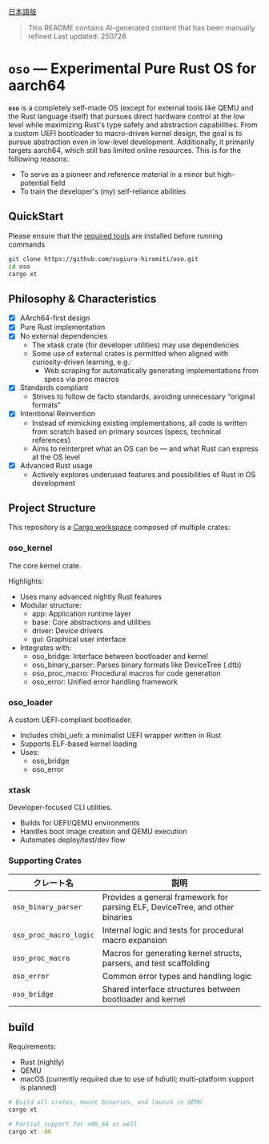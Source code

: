 [日本語版](README.md)

> This README contains AI-generated content that has been manually refined
> Last updated: 250728

# `oso` — Experimental Pure Rust OS for aarch64

**`oso`** is a completely self-made OS (except for external tools like QEMU and the Rust language itself) that pursues direct hardware control at the low level while maximizing Rust's type safety and abstraction capabilities.
From a custom UEFI bootloader to macro-driven kernel design, the goal is to pursue abstraction even in low-level development.
Additionally, it primarily targets aarch64, which still has limited online resources.
This is for the following reasons:

- To serve as a pioneer and reference material in a minor but high-potential field
- To train the developer's (my) self-reliance abilities

## QuickStart

Please ensure that the [required tools](#build) are installed before running commands

```bash
git clone https://github.com/sugiura-hiromiti/oso.git
cd oso
cargo xt
```

## Philosophy & Characteristics

- [x] AArch64-first design
- [x] Pure Rust implementation
- [x] No external dependencies
  - The xtask crate (for developer utilities) may use dependencies
  - Some use of external crates is permitted when aligned with curiosity-driven learning, e.g.:
    - Web scraping for automatically generating implementations from specs via proc macros
- [x] Standards compliant
  - Strives to follow de facto standards, avoiding unnecessary “original formats”
- [x] Intentional Reinvention
  - Instead of mimicking existing implementations, all code is written from scratch based on primary sources (specs, technical references)
  - Aims to reinterpret what an OS can be — and what Rust can express at the OS level
- [x] Advanced Rust usage
  - Actively explores underused features and possibilities of Rust in OS development

## Project Structure

This repository is a [Cargo workspace](https://doc.rust-lang.org/book/ch14-03-cargo-workspaces.html) composed of multiple crates:

### oso_kernel

The core kernel crate.

Highlights:

- Uses many advanced nightly Rust features
- Modular structure:
  - app: Application runtime layer
  - base: Core abstractions and utilities
  - driver: Device drivers
  - gui: Graphical user interface
- Integrates with:
  - oso_bridge: Interface between bootloader and kernel
  - oso_binary_parser: Parses binary formats like DeviceTree (.dtb)
  - oso_proc_macro: Procedural macros for code generation
  - oso_error: Unified error handling framework

### oso_loader

A custom UEFI-compliant bootloader.

- Includes chibi_uefi: a minimalist UEFI wrapper written in Rust
- Supports ELF-based kernel loading
- Uses:
  - oso_bridge
  - oso_error

### xtask

Developer-focused CLI utilities.

- Builds for UEFI/QEMU environments
- Handles boot image creation and QEMU execution
- Automates deploy/test/dev flow

### Supporting Crates

| クレート名             | 説明                                                                         |
| ---------------------- | ---------------------------------------------------------------------------- |
| `oso_binary_parser`    | Provides a general framework for parsing ELF, DeviceTree, and other binaries |
| `oso_proc_macro_logic` | Internal logic and tests for procedural macro expansion                      |
| `oso_proc_macro`       | Macros for generating kernel structs, parsers, and test scaffolding          |
| `oso_error`            | Common error types and handling logic                                        |
| `oso_bridge`           | Shared interface structures between bootloader and kernel                    |

## build

Requirements:

- Rust (nightly)
- QEMU
- macOS (currently required due to use of hdiutil; multi-platform support is planned)

```bash
# Build all crates, mount binaries, and launch in QEMU
cargo xt

# Partial support for x86_64 as well
cargo xt -86
```
